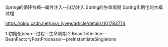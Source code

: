 

Spring的循环依赖--属性注入--自动注入
Spring的生命周期
Spring实例化的大概过程


https://blog.csdn.net/java_lyvee/article/details/101793774

1.初始化bean--过程--生命周期
2.BeanDefinition--BeanFactoryPostProcessor--preInstantiateSingletons